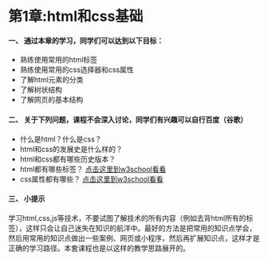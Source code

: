 # 第1章:html和css基础

#### 一、 通过本章的学习，同学们可以达到以下目标：
* 熟练使用常用的html标签
* 熟练使用常用的css选择器和css属性
* 了解html元素的分类
* 了解树状结构
* 了解网页的基本结构

#### 二、 关于下列问题，课程不会深入讨论，同学们有兴趣可以自行百度（谷歌）
* 什么是html？什么是css？
* html和css的发展史是什么样的？
* html和css都有哪些历史版本？
* html都有哪些标签？ [点击这里到w3school看看](http://www.w3school.com.cn/html/)
* css属性都有哪些？ [点击这里到w3school看看](http://www.w3school.com.cn/css/)

#### 三、 小提示
学习html,css,js等技术，不要试图了解技术的所有内容（例如去背html所有的标签），这样只会让自己迷失在知识的航洋中。最好的方法是把常用的知识点学会，然后用常用的知识点做出一些案例、网页或小程序，然后再扩展知识点，这样才是正确的学习路径。本套课程也是以这样的教学思路展开的。


